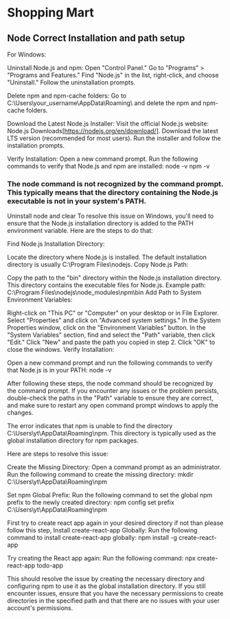 # Shopping Mart

## Node Correct Installation and path setup

For Windows:

Uninstall Node.js and npm:
Open "Control Panel."
Go to "Programs" > "Programs and Features."
Find "Node.js" in the list, right-click, and choose "Uninstall."
Follow the uninstallation prompts.

Delete npm and npm-cache folders:
Go to C:\Users\your_username\AppData\Roaming\ and delete the npm and npm-cache folders.

Download the Latest Node.js Installer:
Visit the official Node.js website: Node.js Downloads[https://nodejs.org/en/download/].
Download the latest LTS version (recommended for most users).
Run the installer and follow the installation prompts.

Verify Installation:
Open a new command prompt.
Run the following commands to verify that Node.js and npm are installed:
node -v
npm -v

### The node command is not recognized by the command prompt. This typically means that the directory containing the Node.js executable is not in your system's PATH.
Uninstall node and clear 
To resolve this issue on Windows, you'll need to ensure that the Node.js installation directory is added to the PATH environment variable. Here are the steps to do that:

Find Node.js Installation Directory:

Locate the directory where Node.js is installed. The default installation directory is usually C:\Program Files\nodejs\.
Copy Node.js Path:

Copy the path to the "bin" directory within the Node.js installation directory. This directory contains the executable files for Node.js.
Example path: C:\Program Files\nodejs\node_modules\npm\bin
Add Path to System Environment Variables:

Right-click on "This PC" or "Computer" on your desktop or in File Explorer.
Select "Properties" and click on "Advanced system settings."
In the System Properties window, click on the "Environment Variables" button.
In the "System Variables" section, find and select the "Path" variable, then click "Edit."
Click "New" and paste the path you copied in step 2.
Click "OK" to close the windows.
Verify Installation:

Open a new command prompt and run the following commands to verify that Node.js is in your PATH:
node -v

After following these steps, the node command should be recognized by the command prompt. If you encounter any issues or the problem persists, double-check the paths in the "Path" variable to ensure they are correct, and make sure to restart any open command prompt windows to apply the changes.

The error indicates that npm is unable to find the directory C:\Users\yt\AppData\Roaming\npm. This directory is typically used as the global installation directory for npm packages.

Here are steps to resolve this issue:

Create the Missing Directory:
Open a command prompt as an administrator.
Run the following command to create the missing directory:
mkdir C:\Users\yt\AppData\Roaming\npm

Set npm Global Prefix:
Run the following command to set the global npm prefix to the newly created directory:
npm config set prefix C:\Users\yt\AppData\Roaming\npm

First try to create react app again in your desired directory if not than please follow this step, Install create-react-app Globally:
Run the following command to install create-react-app globally:
npm install -g create-react-app

Try creating the React app again:
Run the following command:
npx create-react-app todo-app

This should resolve the issue by creating the necessary directory and configuring npm to use it as the global installation directory. If you still encounter issues, ensure that you have the necessary permissions to create directories in the specified path and that there are no issues with your user account's permissions.
